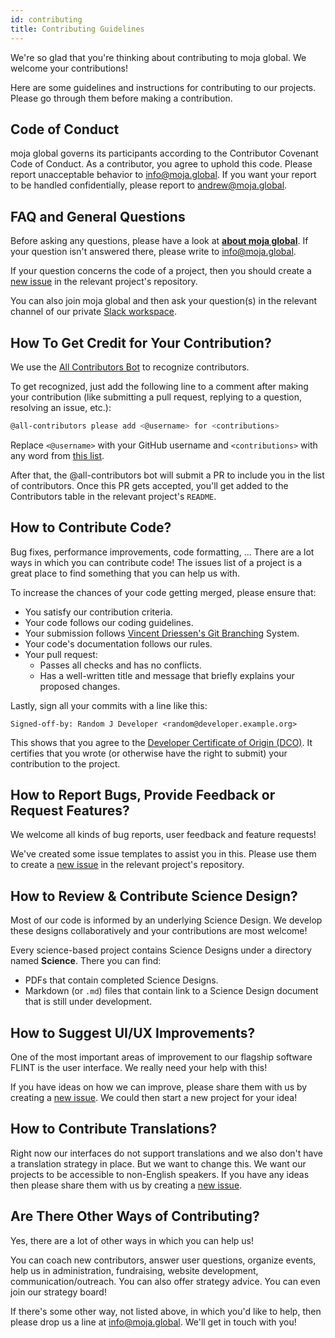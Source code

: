 ```yaml
---
id: contributing
title: Contributing Guidelines
---
```


We're so glad that you're thinking about contributing to moja global. We welcome your contributions!

Here are some guidelines and instructions for contributing to our projects. Please go through them before making a contribution.

## Code of Conduct

moja global governs its participants according to the Contributor Covenant Code of Conduct. As a contributor, you agree to uphold this code. Please report unacceptable behavior to info@moja.global. If you want your report to be handled confidentially, please report to andrew@moja.global.


## FAQ and General Questions

Before asking any questions, please have a look at [**about moja global**](../docs/about-moja-global/). If your question isn't answered there, please write to info@moja.global.

If your question concerns the code of a project, then you should create a [new issue] in the relevant project's repository.

You can also join moja global and then ask your question(s) in the relevant channel of our private [Slack workspace](https://mojaglobal.slack.com/).


## How To Get Credit for Your Contribution?

We use the [All Contributors Bot](https://allcontributors.org/) to recognize contributors.

To get recognized, just add the following line to a comment after making your contribution (like submitting a pull request, replying to a question, resolving an issue, etc.):

```sh
@all-contributors please add <@username> for <contributions>
```

Replace `<@username>` with your GitHub username and `<contributions>` with any word from [this list](https://allcontributors.org/docs/en/emoji-key).

After that, the @all-contributors bot will submit a PR to include you in the list of contributors. Once this PR gets accepted, you'll get added to the Contributors table in the relevant project's `README`.

## How to Contribute Code?

Bug fixes, performance improvements, code formatting, ...
There are a lot ways in which you can contribute code!
The issues list of a project is a great place to find something that you can help us with.

To increase the chances of your code getting merged, please ensure that:

- You satisfy our contribution criteria.
- Your code follows our coding guidelines.
- Your submission follows [Vincent Driessen's Git Branching](https://nvie.com/posts/a-successful-git-branching-model/) System.
- Your code's documentation follows our rules.
- Your pull request:
    - Passes all checks and has no conflicts.
    - Has a well-written title and message that briefly explains your proposed changes.

Lastly, sign all your commits with a line like this:

```
Signed-off-by: Random J Developer <random@developer.example.org>
```

This shows that you agree to the [Developer Certificate of Origin (DCO)](https://developercertificate.org/). It certifies that you wrote (or otherwise have the right to submit) your contribution to the project.


## How to Report Bugs, Provide Feedback or Request Features?

We welcome all kinds of bug reports, user feedback and feature requests!

We've created some issue templates to assist you in this. Please use them to create a [new issue] in the relevant project's repository.

## How to Review & Contribute Science Design?

Most of our code is informed by an underlying Science Design. We develop these designs collaboratively and your contributions are most welcome!

Every science-based project contains Science Designs under a directory named **Science**. There you can find:

- PDFs that contain completed Science Designs.
- Markdown (or `.md`) files that contain link to a Science Design document that is still under development.

## How to Suggest UI/UX Improvements?

One of the most important areas of improvement to our flagship software FLINT is the user interface. We really need your help with this!

If you have ideas on how we can improve, please share them with us by creating a [new issue]. We could then start a new project for your idea!

## How to Contribute Translations?

Right now our interfaces do not support translations and we also don't have a translation strategy in place. But we want to change this. We want our projects to be accessible to non-English speakers. If you have any ideas then please share them with us by creating a [new issue].


## Are There Other Ways of Contributing?

Yes, there are a lot of other ways in which you can help us!

You can coach new contributors, answer user questions, organize events, help us in administration, fundraising, website development, communication/outreach. You can also offer strategy advice. You can even join our strategy board!

If there's some other way, not listed above, in which you'd like to help, then please drop us a line at info@moja.global. We'll get in touch with you!

[new issue]: https://github.com/moja-global/About_moja_global/issues/new/
